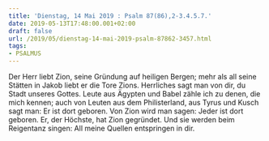 ```yaml
---
title: 'Dienstag, 14 Mai 2019 : Psalm 87(86),2-3.4.5.7.'
date: 2019-05-13T17:48:00.001+02:00
draft: false
url: /2019/05/dienstag-14-mai-2019-psalm-87862-3457.html
tags: 
- PSALMUS
---
```


Der Herr liebt Zion, seine Gründung auf heiligen Bergen; mehr als all seine Stätten in Jakob liebt er die Tore Zions. Herrliches sagt man von dir, du Stadt unseres Gottes. Leute aus Ägypten und Babel zähle ich zu denen, die mich kennen; auch von Leuten aus dem Philisterland, aus Tyrus und Kusch sagt man: Er ist dort geboren. Von Zion wird man sagen: Jeder ist dort geboren. Er, der Höchste, hat Zion gegründet. Und sie werden beim Reigentanz singen: All meine Quellen entspringen in dir.